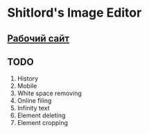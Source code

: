 # Shitlord's Image Editor

## [Рабочий сайт](https://oi-editor.herokuapp.com/)

## TODO
1. History
2. Mobile
3. White space removing
4. Online filing
5. Infinity text
6. Element deleting
8. Element cropping
